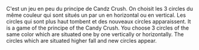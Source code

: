 C'est un jeu en peu du principe de Candz Crush. On choisit les 3 circles du même couleur qui sont situés un par un en horizontal ou en vertical. Les circles qui sont plus haut tombent et des nouveaux circles apparaissent.
It is a game of the principe of the Candy Crush. You choose 3 circles of the same color which are situated one by one vertically or horizontally. The circles which are situated higher fall and new circles appear.
